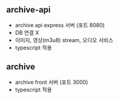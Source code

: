 ## archive-api

- archive api express 서버 (포트 8080)
- DB 연결 X
- 이미지, 영상(m3u8) stream, 오디오 서비스
- typescript 적용

## archive

- archive front 서버 (포트 3000)
- typescript 적용
